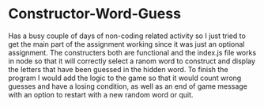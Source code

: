 # Constructor-Word-Guess

Has a busy couple of days of non-coding related activity so I just tried to get the main part of the assignment working since it was just an optional assignment. The constructers both are functional and the index.js file works in node so that it will correctly select a ranom word to construct and display the letters that have been guessed in the hidden word. To finish the program I would add the logic to the game so that it would count wrong guesses and have a losing condition, as well as an end of game message with an option to restart with a new random word or quit.
